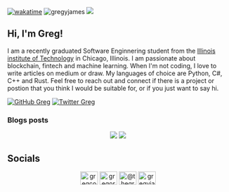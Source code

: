 [![wakatime](https://wakatime.com/badge/user/18a55e97-f175-44d4-b269-5e148339a0d8.svg)](https://wakatime.com/@18a55e97-f175-44d4-b269-5e148339a0d8)
<img src="https://komarev.com/ghpvc/?username=gregyjames&label=Profile%20views&color=0e75b6&style=flat" alt="gregyjames" />
<img src="https://github.com/gregyjames/gregyjames/blob/master/images/github_banner.png">
<h2>Hi, I'm Greg!</h2>
<p>I am a recently graduated Software Enginnering student from the <a href="https://www.iit.edu/">Illinois institute of Technology</a> in Chicago, Illinois. I am passionate about blockchain, fintech and machine learning. When I'm not coding, I love to write articles on medium or draw. My languages of choice are Python, C#, C++ and Rust. Feel free to reach out and connect if there is a project or postion that you think I would be suitable for, or if you just want to say hi. 
</em></p>

[![GitHub Greg](https://img.shields.io/github/followers/gregyjames?label=follow&style=social)](https://github.com/gregyjames)
[![Twitter Greg](https://img.shields.io/twitter/follow/gregcodesstuff?label=Follow)](https://twitter.com/gregcodesstuff)

### Blogs posts
<!-- BLOG-POST-LIST:START -->
<!-- BLOG-POST-LIST:END -->

<p align="center">
  <img src="https://github-readme-stats.vercel.app/api?username=gregyjames&show_icons=true&title_color=fff&icon_color=79ff97&text_color=9f9f9f&bg_color=151515"/>
  <a href="https://skillicons.dev">
    <img src="https://skillicons.dev/icons?i=cs,cpp,docker,dotnet,azure,git,github,githubactions,gitlab,haskell,md,lua,py,reactivex,regex,rust,visualstudio,vscode&theme=dark&perline=9" />
  </a>
</p>

## Socials
<div align="center">
<a href="https://twitter.com/gregcodesstuff" target="blank"><img align="center" src="https://raw.githubusercontent.com/rahuldkjain/github-profile-readme-generator/master/src/images/icons/Social/twitter.svg" alt="gregcodesstuff" height="30" width="40" /></a>
<a href="https://linkedin.com/in/gregory-james" target="blank"><img align="center" src="https://raw.githubusercontent.com/rahuldkjain/github-profile-readme-generator/master/src/images/icons/Social/linked-in-alt.svg" alt="gregory-james" height="30" width="40" /></a>
<a href="https://medium.com/@thegregjames" target="blank"><img align="center" src="https://raw.githubusercontent.com/rahuldkjain/github-profile-readme-generator/master/src/images/icons/Social/medium.svg" alt="@thegregjames" height="30" width="40" /></a>
<a href="https://www.leetcode.com/gregyjames" target="blank"><img align="center" src="https://raw.githubusercontent.com/rahuldkjain/github-profile-readme-generator/master/src/images/icons/Social/leet-code.svg" alt="gregyjames" height="30" width="40" /></a>
  </div>
